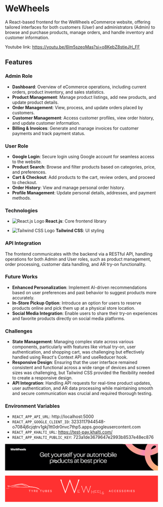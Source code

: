 # WeWheels

A React-based frontend for the WeWheels eCommerce website, offering tailored interfaces for both customers (User) and administrators (Admin) to browse and purchase products, manage orders, and handle inventory and customer information.

Youtube link: https://youtu.be/6lm5szeoMas?si=o8KebZ8stieJH_FF

## Features

### Admin Role

- **Dashboard**: Overview of eCommerce operations, including current orders, product inventory, and sales statistics.
- **Product Management**: Manage product listings, add new products, and update product details.
- **Order Management**: View, process, and update orders placed by customers.
- **Customer Management**: Access customer profiles, view order history, and update customer information.
- **Billing & Invoices**: Generate and manage invoices for customer payments and track payment status.

### User Role

- **Google Login**: Secure login using Google account for seamless access to the website.
- **Product Search**: Browse and filter products based on categories, price, and preferences.
- **Cart & Checkout**: Add products to the cart, review orders, and proceed to checkout.
- **Order History**: View and manage personal order history.
- **Profile Management**: Update personal details, addresses, and payment methods.

### Technologies

- ![React.js Logo](path/to/react-logo.png) **React.js**: Core frontend library

- ![Tailwind CSS Logo](path/to/tailwind-logo.png) **Tailwind CSS**: UI styling

### API Integration

The frontend communicates with the backend via a RESTful API, handling operations for both Admin and User roles, such as product management, order processing, customer data handling, and AR try-on functionality.



### Future Works


- **Enhanced Personalization**: Implement AI-driven recommendations based on user preferences and past behavior to suggest products more accurately.
- **In-Store Pickup Option**: Introduce an option for users to reserve products online and pick them up at a physical store location.
- **Social Media Integration**: Enable users to share their try-on experiences and favorite products directly on social media platforms.


### Challenges

- **State Management**: Managing complex state across various components, particularly with features like virtual try-on, user authentication, and shopping cart, was challenging but effectively handled using React's Context API and useReducer hook.
- **Responsive Design**: Ensuring that the user interface remained consistent and functional across a wide range of devices and screen sizes was challenging, but Tailwind CSS provided the flexibility needed to create a responsive design.
- **API Integration**: Handling API requests for real-time product updates, user authentication, and AR data processing while maintaining smooth and secure communication was crucial and required thorough testing.


### Environment Variables

- `REACT_APP_API_URL`: http://localhost:5000
- `REACT_APP_GOOGLE_CLIENT_ID`: 3233117944548-o7084j6cjqtrv1gkj1tt0dr0nvc7thp5.apps.googleusercontent.com
- `REACT_APP_KHALTI_URL`: https://test-pay.khalti.com/
- `REACT_APP_KHALTI_PUBLIC_KEY`: 723a1de3679647e2993b8537e48ec876

 
![alt text](<Get yourself your automobile products at best price (2).png>)

![alt text](qwqw.png)
